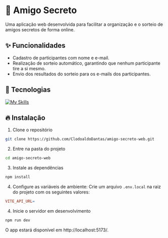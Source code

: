 # 🎁 Amigo Secreto

Uma aplicação web desenvolvida para facilitar a organização e o sorteio de amigos secretos de forma online.

## ✨ Funcionalidades

- Cadastro de participantes com nome e e-mail.
- Realização de sorteio automático, garantindo que nenhum participante tire a si mesmo.
- Envio dos resultados do sorteio para os e-mails dos participantes.

## 🚀 Tecnologias

[![My Skills](https://skillicons.dev/icons?i=ts,vite,react,tailwind)](https://skillicons.dev)

## 🔥 Instalação

1. Clone o repositório

```bash
git clone https://github.com/ClodoaldoDantas/amigo-secreto-web.git
```

2. Entre na pasta do projeto

```bash
cd amigo-secreto-web
```

3. Instale as dependências

```bash
npm install
```

4. Configure as variáveis de ambiente: Crie um arquivo `.env.local` na raiz do projeto com os seguintes valores:

```makefile
VITE_API_URL=
```

4. Inicie o servidor em desenvolvimento

```bash
npm run dev
```

O app estará disponível em http://localhost:5173/.
